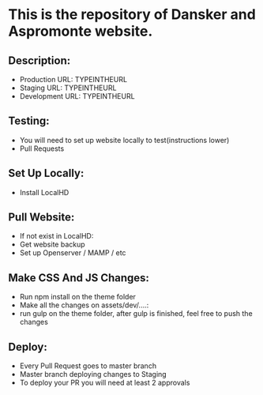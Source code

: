# This is the repository of Dansker and Aspromonte website.

## Description:

- Production URL: TYPEINTHEURL
- Staging URL: TYPEINTHEURL
- Development URL: TYPEINTHEURL

## Testing:

- You will need to set up website locally to test(instructions lower)
- Pull Requests

## Set Up Locally:

- Install LocalHD

## Pull Website:

- If not exist in LocalHD:
- Get website backup
- Set up Openserver / MAMP / etc

## Make CSS And JS Changes:

- Run npm install on the theme folder
- Make all the changes on assets/dev/....:
- run gulp on the theme folder, after gulp is finished, feel free to push the changes

## Deploy:

- Every Pull Request goes to master branch
- Master branch deploying changes to Staging
- To deploy your PR you will need at least 2 approvals
